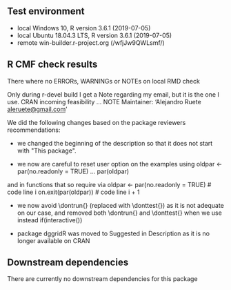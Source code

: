 ## Test environment
* local Windows 10,  R version 3.6.1 (2019-07-05)
* local Ubuntu 18.04.3 LTS, R version 3.6.1 (2019-07-05)
* remote win-builder.r-project.org (/wfjJw9QWLsmf/)

## R CMF check results
There where no ERRORs, WARNINGs or NOTEs on local RMD check

Only during r-devel build I get a Note regarding my email, but it is the one I use.
  CRAN incoming feasibility ... NOTE
  Maintainer: ‘Alejandro Ruete <aleruete@gmail.com>’

We did the following changes based on the package reviewers recommendations:   
* we changed the beginning of the description so that it does not start with "This package".

* we now are careful to reset user option on the examples using 
  oldpar <- par(no.readonly = TRUE)
  ...
  par(oldpar)

and in functions that so require via 
  oldpar <- par(no.readonly = TRUE)       # code line i
  on.exit(par(oldpar))                    # code line i + 1

* we now avoid \dontrun{} (replaced with \donttest{}) as it is not adequate on our case, and  removed both \dontrun{} and \donttest{} when we use instead if(interactive())

* package dggridR was moved to Suggested in Description as it is no longer available on CRAN


## Downstream dependencies
There are currently no downstream dependencies for this package
